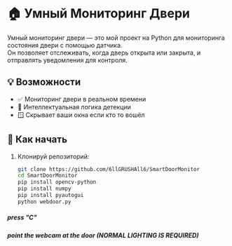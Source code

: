 # 🏠 Умный Мониторинг Двери

Умный мониторинг двери — это мой проект на Python для мониторинга состояния двери с помощью датчика.  
Он позволяет отслеживать, когда дверь открыта или закрыта, и отправлять уведомления для контроля.

## 💡 Возможности

- ✅ Мониторинг двери в реальном времени
- 🧠 Интеллектуальная логика детекции
- 🪟 Скрывает ваши окна если кто то вошёл

## 🚀 Как начать

1. Клонируй репозиторий:
   ```bash
   git clone https://github.com/6llGRUSHAll6/SmartDoorMonitor
   cd SmartDoorMonitor
   pip install opencv-python
   pip install numpy
   pip install pyautogui
   python webdoor.py
##### press "C"
##### point the webcam at the door (NORMAL LIGHTING IS REQUIRED)
